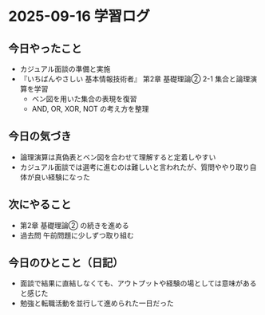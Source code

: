 # 2025-09-16 学習ログ

## 今日やったこと
- カジュアル面談の準備と実施
- 『いちばんやさしい 基本情報技術者』 第2章 基礎理論② 2-1 集合と論理演算を学習
  - ベン図を用いた集合の表現を復習
  - AND, OR, XOR, NOT の考え方を整理

## 今日の気づき
- 論理演算は真偽表とベン図を合わせて理解すると定着しやすい
- カジュアル面談では選考に進むのは難しいと言われたが、質問ややり取り自体が良い経験になった

## 次にやること
- 第2章 基礎理論② の続きを進める
- 過去問 午前問題に少しずつ取り組む

## 今日のひとこと（日記）
- 面談で結果に直結しなくても、アウトプットや経験の場としては意味があると感じた
- 勉強と転職活動を並行して進められた一日だった
